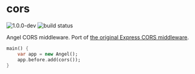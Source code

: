 # cors

![1.0.0-dev](https://img.shields.io/badge/version-1.0.0--dev-red.svg)
![build status](https://travis-ci.org/angel-dart/cors.svg)

Angel CORS middleware.
Port of [the original Express CORS middleware](https://github.com/expressjs/cors).

```dart
main() {
    var app = new Angel();
    app.before.add(cors());
}
```